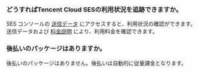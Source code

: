[](id:que1) 

### どうすればTencent Cloud SESの利用状況を追跡できますか。
SES コンソールの [送信データ](https://console.cloud.tencent.com/ses/stats) にアクセスすると、利用状況の確認ができます。送信データおよび [料金説明](https://intl.cloud.tencent.com/document/product/1084/39335) により、利用料金を確認できます。

 

[](id:que2) 
### 後払いのパッケージはありますか。
後払いのパッケージはありません。後払いは自動的に従量課金となります。

